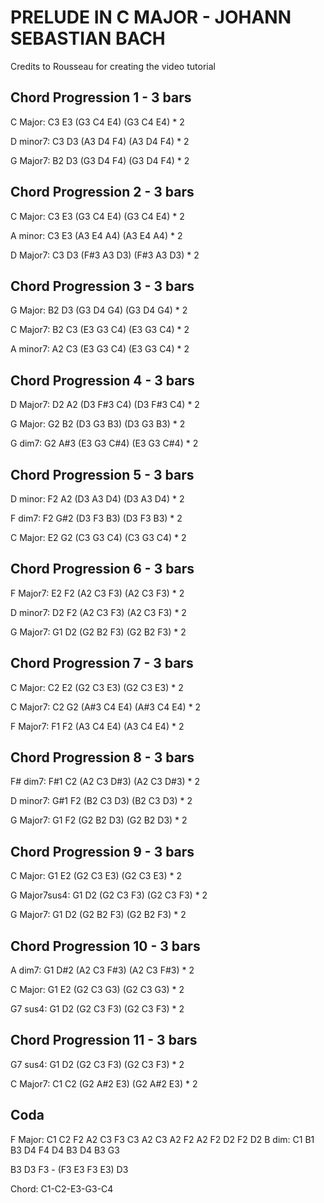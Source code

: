 # PRELUDE IN C MAJOR - JOHANN SEBASTIAN BACH

<Youtube videoId="frxT2qB1POQ"/>

Credits to Rousseau for creating the video tutorial

## Chord Progression 1 - 3 bars

C Major: C3 E3 (G3 C4 E4) (G3 C4 E4) \* 2

D minor7: C3 D3 (A3 D4 F4) (A3 D4 F4) \* 2

G Major7: B2 D3 (G3 D4 F4) (G3 D4 F4) \* 2

## Chord Progression 2 - 3 bars

C Major: C3 E3 (G3 C4 E4) (G3 C4 E4) \* 2

A minor: C3 E3 (A3 E4 A4) (A3 E4 A4) \* 2

D Major7: C3 D3 (F#3 A3 D3) (F#3 A3 D3) \* 2

## Chord Progression 3 - 3 bars

G Major: B2 D3 (G3 D4 G4) (G3 D4 G4) \* 2

C Major7: B2 C3 (E3 G3 C4) (E3 G3 C4) \* 2

A minor7: A2 C3 (E3 G3 C4) (E3 G3 C4) \* 2

## Chord Progression 4 - 3 bars

D Major7: D2 A2 (D3 F#3 C4) (D3 F#3 C4) \* 2

G Major: G2 B2 (D3 G3 B3) (D3 G3 B3) \* 2

G dim7: G2 A#3 (E3 G3 C#4) (E3 G3 C#4) \* 2

## Chord Progression 5 - 3 bars

D minor: F2 A2 (D3 A3 D4) (D3 A3 D4) \* 2

F dim7: F2 G#2 (D3 F3 B3) (D3 F3 B3) \* 2

C Major: E2 G2 (C3 G3 C4) (C3 G3 C4) \* 2

## Chord Progression 6 - 3 bars

F Major7: E2 F2 (A2 C3 F3) (A2 C3 F3) \* 2

D minor7: D2 F2 (A2 C3 F3) (A2 C3 F3) \* 2

G Major7: G1 D2 (G2 B2 F3) (G2 B2 F3) \* 2

## Chord Progression 7 - 3 bars

C Major: C2 E2 (G2 C3 E3) (G2 C3 E3) \* 2

C Major7: C2 G2 (A#3 C4 E4) (A#3 C4 E4) \* 2

F Major7: F1 F2 (A3 C4 E4) (A3 C4 E4) \* 2

## Chord Progression 8 - 3 bars

F# dim7: F#1 C2 (A2 C3 D#3) (A2 C3 D#3) \* 2

D minor7: G#1 F2 (B2 C3 D3) (B2 C3 D3) \* 2

G Major7: G1 F2 (G2 B2 D3) (G2 B2 D3) \* 2

## Chord Progression 9 - 3 bars

C Major: G1 E2 (G2 C3 E3) (G2 C3 E3) \* 2

G Major7sus4: G1 D2 (G2 C3 F3) (G2 C3 F3) \* 2

G Major7: G1 D2 (G2 B2 F3) (G2 B2 F3) \* 2

## Chord Progression 10 - 3 bars

A dim7: G1 D#2 (A2 C3 F#3) (A2 C3 F#3) \* 2

C Major: G1 E2 (G2 C3 G3) (G2 C3 G3) \* 2

G7 sus4: G1 D2 (G2 C3 F3) (G2 C3 F3) \* 2

## Chord Progression 11 - 3 bars

G7 sus4: G1 D2 (G2 C3 F3) (G2 C3 F3) \* 2

C Major7: C1 C2 (G2 A#2 E3) (G2 A#2 E3) \* 2

## Coda

F Major: C1 C2 F2 A2 C3 F3 C3 A2 C3 A2 F2 A2 F2 D2 F2 D2
B dim: C1 B1 B3 D4 F4 D4 B3 D4 B3 G3

B3 D3 F3 - (F3 E3 F3 E3) D3

Chord: C1-C2-E3-G3-C4
